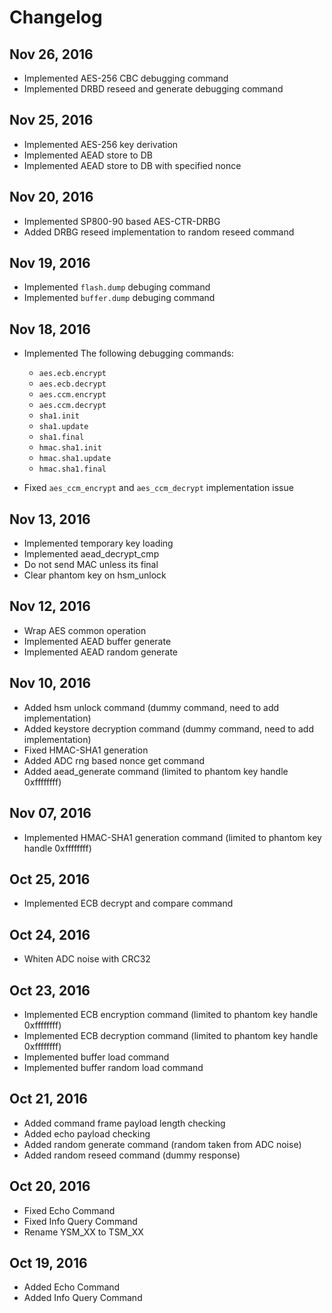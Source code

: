 # Changelog

## Nov 26, 2016
- Implemented AES-256 CBC debugging command
- Implemented DRBD reseed and generate debugging command

## Nov 25, 2016
- Implemented AES-256 key derivation
- Implemented AEAD store to DB
- Implemented AEAD store to DB with specified nonce

## Nov 20, 2016
- Implemented SP800-90 based AES-CTR-DRBG
- Added DRBG reseed implementation to random reseed command 

## Nov 19, 2016
- Implemented `flash.dump` debuging command
- Implemented `buffer.dump` debuging command
## Nov 18, 2016
- Implemented The following debugging commands:

    - `aes.ecb.encrypt`
    - `aes.ecb.decrypt`
    - `aes.ccm.encrypt`
    - `aes.ccm.decrypt`
    - `sha1.init`
    - `sha1.update`
    - `sha1.final`
    - `hmac.sha1.init`
    - `hmac.sha1.update`
    - `hmac.sha1.final`
- Fixed `aes_ccm_encrypt` and `aes_ccm_decrypt` implementation issue


## Nov 13, 2016
- Implemented temporary key loading
- Implemented aead_decrypt_cmp
- Do not send MAC unless its final
- Clear phantom key on hsm_unlock

## Nov 12, 2016
- Wrap AES common operation
- Implemented AEAD buffer generate
- Implemented AEAD random generate

## Nov 10, 2016
- Added hsm unlock command (dummy command, need to add implementation)
- Added keystore decryption command (dummy command, need to add implementation)
- Fixed HMAC-SHA1 generation
- Added ADC rng based nonce get command
- Added aead_generate command (limited to phantom key handle 0xffffffff)

## Nov 07, 2016
- Implemented HMAC-SHA1 generation command (limited to phantom key handle 0xffffffff)

## Oct 25, 2016
 - Implemented ECB decrypt and compare command

## Oct 24, 2016
- Whiten ADC noise with CRC32

## Oct 23, 2016
- Implemented ECB encryption command (limited to phantom key handle 0xffffffff)
- Implemented ECB decryption command (limited to phantom key handle 0xffffffff)
- Implemented buffer load command
- Implemented buffer random load command

## Oct 21, 2016
- Added command frame payload length checking
- Added echo payload checking
- Added random generate command (random taken from ADC noise)
- Added random reseed command (dummy response)

## Oct 20, 2016
- Fixed Echo Command
- Fixed Info Query Command
- Rename YSM_XX to TSM_XX

## Oct 19, 2016
- Added Echo Command
- Added Info Query Command
